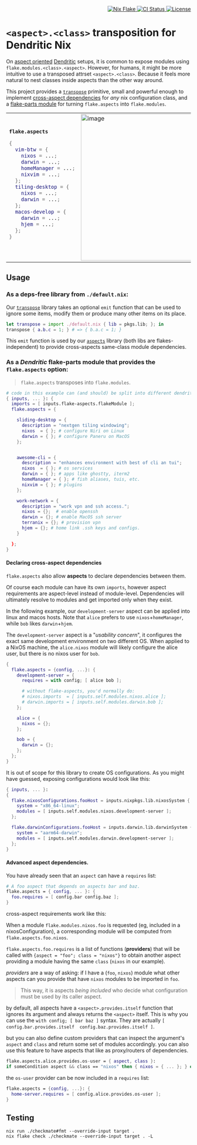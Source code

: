<!-- Badges -->

<p align="right">
  <a href="https://nixos.org/"> <img src="https://img.shields.io/badge/Nix-Flake-informational?logo=nixos&logoColor=white" alt="Nix Flake"/> </a>
  <a href="https://github.com/vic/flake-aspects/actions">
  <img src="https://github.com/vic/flake-aspects/actions/workflows/test.yml/badge.svg" alt="CI Status"/> </a>
  <a href="LICENSE"> <img src="https://img.shields.io/github/license/vic/flake-aspects" alt="License"/> </a>
</p>

# `<aspect>.<class>` transposition for Dendritic Nix

On [aspect oriented](https://vic.github.io/dendrix/Dendritic.html) [Dendritic](https://github.com/mightyiam/dendritic) setups, it is common to expose modules using `flake.modules.<class>.<aspect>`.
However, for humans, it might be more intuitive to use a transposed attrset `<aspect>.<class>`. Because it feels more natural to nest classes inside aspects than the other way around.

This project provides a [`transpose`](default.nix) primitive, small and powerful enough to implement [cross-aspect dependencies](aspects.nix) for *any* nix configuration class, and a [flake-parts module](flakeModule.nix) for turning `flake.aspects` into `flake.modules`.

<table>
<tr>
<td>
<b><code>flake.aspects</code></b>

```nix
{
  vim-btw = {
    nixos = ...;
    darwin = ...;
    homeManager = ...;
    nixvim = ...;
  };
  tiling-desktop = {
    nixos = ...;
    darwin = ...;
  };
  macos-develop = {
    darwin = ...;
    hjem = ...;
  };
}
```

</td>
<td>
<img width="400" height="400" alt="image" src="https://github.com/user-attachments/assets/dd28ce8d-f727-4e31-a192-d3002ee8984e" />
</td>
<td>
<code>flake.modules</code>

```nix
{
  nixos = {
    vim-btw = ...;
    tiling-desktop = ...;
  };
  darwin = {
    vim-btw = ...;
    tiling-desktop = ...;
    macos-develop = ...;
  };
  homeManager = {
    vim-btw = ...;
  };
  hjem = {
    macos-develop = ...;
  };
  nixvim = {
    vim-btw = ...;
  };
}
```

</td>
</tr>
</table>

## Usage

### As a deps-free library from `./default.nix`:

Our [`transpose`](default.nix) library takes an optional `emit` function that
can be used to ignore some items, modify them or produce many other items on its place.

```nix
let transpose = import ./default.nix { lib = pkgs.lib; }; in
transpose { a.b.c = 1; } # => { b.a.c = 1; }
```

This `emit` function is used by our [`aspects`](aspects.nix) library
(both libs are flakes-independent) to provide cross-aspects same-class module dependencies.

### As a *Dendritic* flake-parts module that provides the `flake.aspects` option:

> `flake.aspects` transposes into `flake.modules`.

```nix
# code in this example can (and should) be split into different dendritic modules.
{ inputs, ... }: {
  imports = [ inputs.flake-aspects.flakeModule ];
  flake.aspects = {

    sliding-desktop = {
      description = "nextgen tiling windowing";
      nixos  = { }; # configure Niri on Linux
      darwin = { }; # configure Paneru on MacOS
    };


    awesome-cli = {
      description = "enhances environment with best of cli an tui";
      nixos  = { }; # os services
      darwin = { }; # apps like ghostty, iterm2
      homeManager = { }; # fish aliases, tuis, etc.
      nixvim = { }; # plugins
    };

    work-network = {
      description = "work vpn and ssh access.";
      nixos = {};  # enable openssh
      darwin = {}; # enable MacOS ssh server
      terranix = {}; # provision vpn
      hjem = {}; # home link .ssh keys and configs.
    }

  };
}
```

#### Declaring cross-aspect dependencies

`flake.aspects` also allow **aspects** to declare dependencies between them.

Of course each module can have its own `imports`, however aspect requirements
are aspect-level instead of module-level. Dependencies will ultimately resolve to
modules and get imported only when they exist.

In the following example, our `development-server` aspect can be applied into
linux and macos hosts.
Note that `alice` prefers to use `nixos`+`homeManager`, while `bob` likes `darwin`+`hjem`.

The `development-server` aspect is a "_usability concern_", it configures the exact same
development environment on two different OS.
When applied to a NixOS machine, the `alice.nixos` module will likely
configure the alice user, but there is no nixos user for `bob`.

```nix
{
  flake.aspects = {config, ...}: {
    development-server = {
      requires = with config; [ alice bob ];

      # without flake-aspects, you'd normally do:
      # nixos.imports  = [ inputs.self.modules.nixos.alice ];
      # darwin.imports = [ inputs.self.modules.darwin.bob ];
    };

    alice = { 
      nixos = {};
    };

    bob = {
      darwin = {};
    };
  };
}
```

It is out of scope for this library to create OS configurations.
As you might have guessed, exposing configurations would look like this:

```nix
{ inputs, ... }:
{
  flake.nixosConfigurations.fooHost = inputs.nixpkgs.lib.nixosSystem {
    system = "x86_64-linux";
    modules = [ inputs.self.modules.nixos.development-server ];
  };

  flake.darwinConfigurations.fooHost = inputs.darwin.lib.darwinSystem {
    system = "aarm64-darwin";
    modules = [ inputs.self.modules.darwin.development-server ];
  };
}
```

#### Advanced aspect dependencies.

You have already seen that an `aspect` can have a `requires` list:

```nix
# A foo aspect that depends on aspects bar and baz.
flake.aspects = { config, ... }: {
  foo.requires = [ config.bar config.baz ];
}
```

cross-aspect requirements work like this:

When a module `flake.modules.nixos.foo` is requested (eg, included in a nixosConfiguration),
a corresponding module will be computed from `flake.aspects.foo.nixos`.

`flake.aspects.foo.requires` is a list of functions (**providers**)
that will be called with `{aspect = "foo"; class = "nixos"}` to obtain another aspect
providing a module having the same `class` (`nixos` in our example).

_providers_ are a way of asking: if I have a (`foo`, `nixos`) module what other
aspects can you provide that have `nixos` modules to be imported in `foo`.

> This way, it is aspects *being included* who decide what configuration must
> be used by its caller aspect.

by default, all aspects have a `<aspect>.provides.itself` function that ignores its argument
and always returns the `<aspect>` itself.
This is why you can use the `with config; [ bar baz ]` syntax.
They are actually `[ config.bar.provides.itself  config.baz.provides.itself ]`.

but you can also define custom providers that can inspect the argument's `aspect` and `class`
and return some set of modules accordingly. you can also use this feature to have aspects that
like as proxy/routers of dependencies.

```nix
flake.aspects.alice.provides.os-user = { aspect, class }: 
if someCondition aspect && class == "nixos" then { nixos = { ... }; } else { }
```

the `os-user` provider can be now included in a `requires` list:

```nix
flake.aspects = {config, ...}: {
  home-server.requires = [ config.alice.provides.os-user ];
}
```

## Testing

```shell
nix run ./checkmate#fmt --override-input target .
nix flake check ./checkmate --override-input target . -L
```
